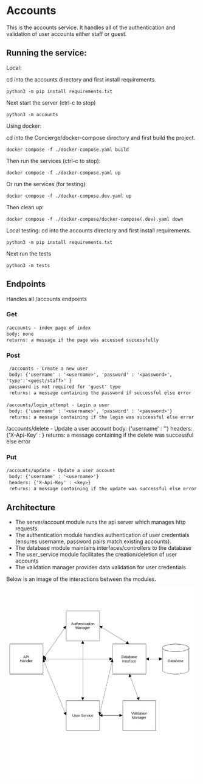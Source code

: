 # Accounts

This is the accounts service. It handles all of the authentication and validation of user accounts either staff or guest.

## Running the service:

Local:

 cd into the accounts directory and first install requirements.

```
python3 -m pip install requirements.txt
```
Next start the server (ctrl-c to stop)
```
python3 -m accounts
```

Using docker:

 cd into the Concierge/docker-compose directory and first build the project.

```
docker compose -f ./docker-compose.yaml build
```
Then run the services (ctrl-c to stop):
```
docker compose -f ./docker-compose.yaml up
```
Or run the services (for testing):
```
docker compose -f ./docker-compose.dev.yaml up
```

Then clean up:
```
docker compose -f ./docker-compose/docker-compose(.dev).yaml down
```

Local testing:
cd into the accounts directory and first install requirements.

```
python3 -m pip install requirements.txt
```
Next run the tests
```
python3 -m tests
```

## Endpoints
Handles all /accounts endpoints

### Get
    /accounts - index page of index
    body: none
    returns: a message if the page was accessed successfully

### Post
     /accounts - Create a new user
     body: {'username' : '<username>', 'password' : '<password>', 'type':'<guest/staff>' }
     password is not required for 'guest' type
     returns: a message containing the password if successful else error

    /accounts/login_attempt - Login a user
     body: {'username' : '<username>', 'password' : '<password>'}
     returns: a message containing if the login was successful else error

   /accounts/delete - Update a user account
     body: {'username' : '<username>'}
     headers: {'X-Api-Key' : <key>}
     returns: a message containing if the delete was successful else error


### Put
    /accounts/update - Update a user account
     body: {'username' : '<username>'}
     headers: {'X-Api-Key' : <key>}
     returns: a message containing if the update was successful else error

## Architecture

-   The server/account module runs the api server which manages http requests.
-   The authentication module handles authentication of user credentials (ensures username, password pairs match existing accounts).
-   The database module maintains interfaces/controllers to the database
-   The user_service module facilitates the creation/deletion of user accounts
-   The validation manager provides data validation for user credentials

Below is an image of the interactions between the modules.

![account_architecture](/src/accounts/images/account_diagram.png)